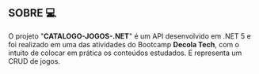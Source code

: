  ## SOBRE 💻

 O projeto "**CATALOGO-JOGOS-.NET**" é um API desenvolvido em .NET 5 e foi realizado em uma das atividades do Bootcamp **Decola Tech**, com o intuito de colocar em prática os conteúdos estudados. E representa um CRUD de jogos.

